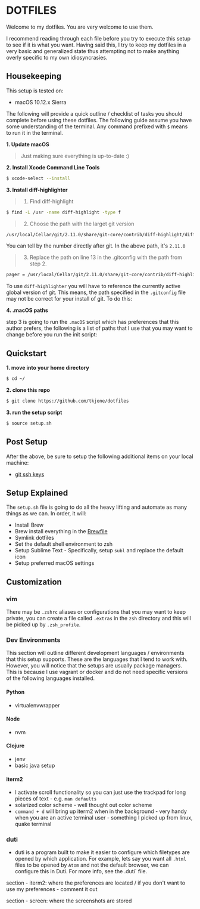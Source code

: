 # DOTFILES

Welcome to my dotfiles.  You are very welcome to use them.

I recommend reading through each file before you try to execute this setup to see if it is what you want.  Having said this, I try to keep my dotfiles
in a very basic and generalized state thus attempting not to make anything overly specific to my own idiosyncrasies.

## Housekeeping

This setup is tested on:

* macOS 10.12.x Sierra

The following will provide a quick outline / checklist of tasks you should complete before using these dotfiles.  The following guide assume you have
some understanding of the terminal.  Any command prefixed with `$` means to run it in the terminal.

**1.  Update macOS**

> Just making sure everything is up-to-date :)


**2.  Install Xcode Command Line Tools**

```bash
$ xcode-select --install
```

**3.  Install diff-highlighter**


> 1.  Find diff-highlight

```bash
$ find -L /usr -name diff-highlight -type f
```

> 2.  Choose the path with the larget git version

```bash
/usr/local/Cellar/git/2.11.0/share/git-core/contrib/diff-highlight/diff-highlight
```

You can tell by the number directly after git.  In the above path, it's `2.11.0`


> 3.  Replace the path on line 13 in the .gitconfig with the path from step 2.

```bash
pager = /usr/local/Cellar/git/2.11.0/share/git-core/contrib/diff-highlight/diff-highlight | diff-so-fancy | less -r
```

To use `diff-highlighter` you will have to reference the currently active global version of git.  This means, the path specified in the `.gitconfig` file may not be correct for your install of git.  To do this:


**4.  .macOS paths**

step 3 is going to run the `.macOS` script which has preferences that this author prefers, the following is a list of paths that I use that you may want to change before you run the init script:


## Quickstart

**1.  move into your home directory**

```bash
$ cd ~/
```


**2.  clone this repo**

```bash
$ git clone https://github.com/tkjone/dotfiles
```


**3.  run the setup script**

```bash
$ source setup.sh
```


## Post Setup

After the above, be sure to setup the following additional items on your local machine:

* [git ssh keys](https://help.github.com/articles/connecting-to-github-with-ssh/)

## Setup Explained

The `setup.sh` file is going to do all the heavy lifting and automate as many things as we can.  In order, it will:

* Install Brew
* Brew install everything in the [Brewfile](https://robots.thoughtbot.com/brewfile-a-gemfile-but-for-homebrew)
* Symlink dotfiles
* Set the default shell environment to zsh
* Setup Sublime Text - Specifically, setup `subl` and replace the default icon
* Setup preferred macOS settings

## Customization

### vim

There may be `.zshrc` aliases or configurations that you may want to keep private, you can create a file called `.extras` in the `zsh` directory and this will be picked up by `.zsh_profile`.

### Dev Environments

This section will outline different development languages / environments that this setup supports.  These are the languages that I tend to work with.  However, you will notice that the setups are usually package managers.  This is because I use vagrant or docker and do not need specific versions of the following languages installed.

#### Python

* virtualenvwrapper

#### Node

* nvm

#### Clojure

* jenv
* basic java setup

#### iterm2

* I activate scroll functionality so you can just use the trackpad for long pieces of text - e.g. `man defaults`
* solarized color scheme - well thought out color scheme
* `command + d` will bring up iterm2 when in the background - very handy when you are an active terminal user - something I picked up from linux, quake terminal

### duti

- duti is a program built to make it easier to configure which filetypes are opened by which application.  For example, lets say you want all `.html` files to be opened by `Atom` and not the default browser, we can configure this in Duti.  For more info, see the .duti` file.


section - iterm2: where the preferences are located / if you don't want to use my preferences - comment it out

section - screen: where the screenshots are stored
